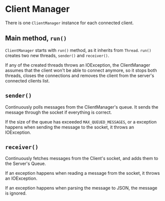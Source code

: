 # Client Manager

There is one `ClientManager` instance for each connected client.

## Main method, `run()`

`ClientManager` starts with `run()` method, as it inherits from `Thread`.
`run()` creates two new threads, `sender()` and `receiver()`.

If any of the created threads throws an IOException, the ClientManager assumes
that the client won't be able to connect anymore, so it stops both threads,
closes the connections and removes the client from the server's connected
clients list.

## `sender()`

Continuously polls messages from the ClientManager's queue. It sends the
message through the socket if everything is correct.

If the size of the queue has exceeded `MAX_QUEUED_MESSAGES`, or a exception
happens when sending the message to the socket, it throws an IOException.

## `receiver()`

Continuously fetches messages from the Client's socket, and adds them to the
Server's Queue.

If an exception happens when reading a message from the socket, it throws an
IOException.

If an exception happens when parsing the message to JSON, the message is
ignored.


